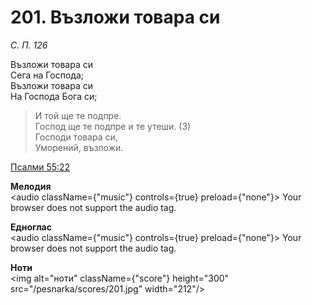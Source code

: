 # 201. Възложи товара си

_С. П. 126_

Възложи товара си  
Сега на Господа;  
Възложи товара си  
На Господа Бога си;  

> И той ще те подпре.  
> Господ ще те подпре и те утеши. (3)  
> Господи товара си,  
> Уморений, възложи.

[Псалми 55:22](http://biblia.bg/index.php?k=19&g=55&s=22)

**Мелодия**  
<audio className={"music"} controls={true} preload={"none"}>
    <source src="/pesnarka/mp3/201.mp3" type="audio/mpeg"/>
    Your browser does not support the audio tag.
</audio>

**Едноглас**  
<audio className={"music"} controls={true} preload={"none"}>
    <source src="/pesnarka/transp/201.mp3" type="audio/mpeg"/>
    Your browser does not support the audio tag.
</audio>

**Ноти**  
<img alt="ноти" className={"score"} height="300" src="/pesnarka/scores/201.jpg" width="212"/>
